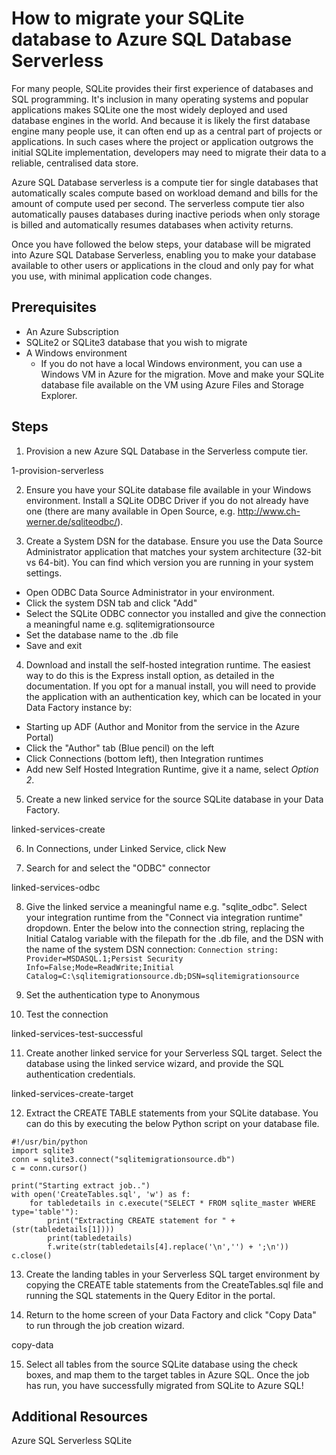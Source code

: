 # How to migrate your SQLite database to Azure SQL Database Serverless
For many people, SQLite provides their first experience of databases and SQL programming. It's inclusion in many operating systems and popular applications makes SQLite one the most widely deployed and used database engines in the world. And because it is likely the first database engine many people use, it can often end up as a central part of projects or applications. In such cases where the project or application outgrows the initial SQLite implementation, developers may need to migrate their data to a reliable, centralised data store.

Azure SQL Database serverless is a compute tier for single databases that automatically scales compute based on workload demand and bills for the amount of compute used per second. The serverless compute tier also automatically pauses databases during inactive periods when only storage is billed and automatically resumes databases when activity returns.

Once you have followed the below steps, your database will be migrated into Azure SQL Database Serverless, enabling you to make your database available to other users or applications in the cloud and only pay for what you use, with minimal application code changes.

## Prerequisites
- An Azure Subscription
- SQLite2 or SQLite3 database that you wish to migrate
- A Windows environment
  - If you do not have a local Windows environment, you can use a Windows VM in Azure for the migration. Move and make your SQLite database file available on the VM using Azure Files and Storage Explorer.

## Steps

1. Provision a new Azure SQL Database in the Serverless compute tier.

1-provision-serverless

2. Ensure you have your SQLite database file available in your Windows environment. Install a SQLite ODBC Driver if you do not already have one (there are many available in Open Source, e.g. http://www.ch-werner.de/sqliteodbc/).

3. Create a System DSN for the database. Ensure you use the Data Source Administrator application that matches your system architecture (32-bit vs 64-bit). You can find which version you are running in your system settings.

  - Open ODBC Data Source Administrator in your environment.
  - Click the system DSN tab and click "Add"
  - Select the SQLite ODBC connector you installed and give the connection a meaningful name e.g. sqlitemigrationsource
  - Set the database name to the .db file
  - Save and exit

4. Download and install the self-hosted integration runtime. The easiest way to do this is the Express install option, as detailed in the documentation. If you opt for a manual install, you will need to provide the application with an authentication key, which can be located in your Data Factory instance by:

  - Starting up ADF (Author and Monitor from the service in the Azure Portal)
  - Click the "Author" tab (Blue pencil) on the left
  - Click Connections (bottom left), then Integration runtimes
  - Add new Self Hosted Integration Runtime, give it a name, select *Option 2*.

5. Create a new linked service for the source SQLite database in your Data Factory.

linked-services-create

6. In Connections, under Linked Service, click New

7. Search for and select the "ODBC" connector

linked-services-odbc

8. Give the linked service a meaningful name e.g. "sqlite_odbc". Select your integration runtime from the "Connect via integration runtime" dropdown. Enter the below into the connection string, replacing the Initial Catalog variable with the filepath for the .db file, and the DSN with the name of the system DSN connection: `Connection string: Provider=MSDASQL.1;Persist Security Info=False;Mode=ReadWrite;Initial Catalog=C:\sqlitemigrationsource.db;DSN=sqlitemigrationsource`

9. Set the authentication type to Anonymous

10. Test the connection

linked-services-test-successful

11. Create another linked service for your Serverless SQL target. Select the database using the linked service wizard, and provide the SQL authentication credentials.

linked-services-create-target 

12. Extract the CREATE TABLE statements from your SQLite database. You can do this by executing the below Python script on your database file.
```
#!/usr/bin/python
import sqlite3
conn = sqlite3.connect("sqlitemigrationsource.db")
c = conn.cursor()

print("Starting extract job..")
with open('CreateTables.sql', 'w') as f:
    for tabledetails in c.execute("SELECT * FROM sqlite_master WHERE type='table'"):
        print("Extracting CREATE statement for " + (str(tabledetails[1])))
        print(tabledetails)
        f.write(str(tabledetails[4].replace('\n','') + ';\n'))
c.close()
```
13. Create the landing tables in your Serverless SQL target environment by copying the CREATE table statements from the CreateTables.sql file and running the SQL statements in the Query Editor in the portal.

14. Return to the home screen of your Data Factory and click "Copy Data" to run through the job creation wizard.

copy-data

15. Select all tables from the source SQLite database using the check boxes, and map them to the target tables in Azure SQL. Once the job has run, you have successfully migrated from SQLite to Azure SQL!

## Additional Resources
Azure SQL Serverless
SQLite
